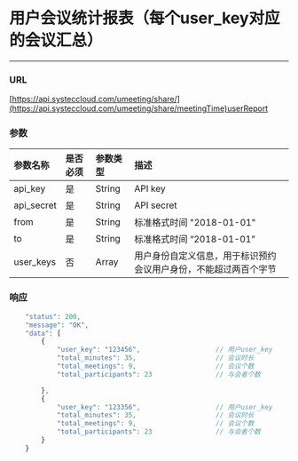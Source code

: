 # 用户会议统计报表（每个user\_key对应的会议汇总）

---

### URL

[https://api.systeccloud.com/umeeting/share/](https://api.systeccloud.com/umeeting/share/meetingTime)userReport

### 参数

| 参数名称 | 是否必须 | 参数类型 | 描述 |
| :--- | :--- | :--- | :--- |
| api\_key | 是 | String | API key |
| api\_secret | 是 | String | API secret |
| from | 是 | String | 标准格式时间 "2018-01-01" |
| to | 是 | String | 标准格式时间 “2018-01-01” |
| user\_keys | 否 | Array | 用户身份自定义信息，用于标识预约会议用户身份，不能超过两百个字节 |

### 响应

```js
    "status": 200,
    "message": "OK",
    "data": [
        {
            "user_key": "123456",                   // 用户user_key
            "total_minutes": 35,                    // 会议时长
            "total_meetings": 9,                    // 会议个数
            "total_participants": 23                // 与会者个数

        },
        {
            "user_key": "123356",                   // 用户user_key
            "total_minutes": 35,                    // 会议时长
            "total_meetings": 9,                    // 会议个数
            "total_participants": 23                // 与会者个数
        }
    }
```



